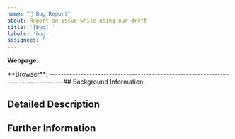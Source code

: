 ```yaml
---
name: "🐛 Bug Report"
about: Report an issue while using our dr4ft
title: '[Bug] '
labels: 'bug'
assignees: ''
---
```


<!-- Which webpage did you use? (e.g. www.dr4ft.info) -->
<!-- Which browser version did you use? (e.g. Chrome 81.0.4044.138) -->
**Webpage**: 
<!-->
**Browser**: 

----------------------------------------------------------------------------------

## Background Information
<!-- Provide as much helping information as possible like the selected options, a game ID and the time of event -->



## Detailed Description
<!-- Explain what you exactly did and what exactly happened  -->



## Further Information
<!-- Any screenshots or logs from your browsers console -->


